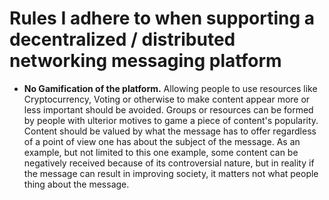 # Rules I adhere to when supporting a decentralized / distributed networking messaging platform


 - **No Gamification of the platform.** Allowing people to use resources like Cryptocurrency, Voting or otherwise to make content appear more or less important should be avoided. Groups or resources can be formed by people with ulterior motives to game a piece of content's popularity. Content should be valued by what the message has to offer regardless of a point of view one has about the subject of the message. As an example, but not limited to this one example, some content can be negatively received because of its controversial nature, but in reality if the message can result in improving society, it matters not what people thing about the message.
 
